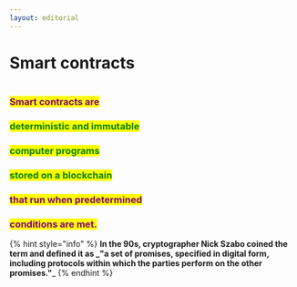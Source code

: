 ```yaml
---
layout: editorial
---
```


# Smart contracts

<figure><img src="../../../../../../../../.gitbook/assets/pexels-btgl-♡-9375229.jpg" alt=""><figcaption></figcaption></figure>

### <mark style="color:purple;">Smart contracts are</mark>&#x20;

### <mark style="color:green;">deterministic and immutable</mark>&#x20;

### <mark style="color:green;">computer programs</mark>&#x20;

### <mark style="color:green;">stored on a blockchain</mark>&#x20;

### <mark style="color:purple;">that run when predetermined</mark>&#x20;

### <mark style="color:purple;">conditions are met.</mark>



{% hint style="info" %}
**In the 90s, cryptographer Nick Szabo coined the term and defined it as **_**"a set of promises, specified in digital form, including protocols within which the parties perform on the other promises."**_
{% endhint %}
